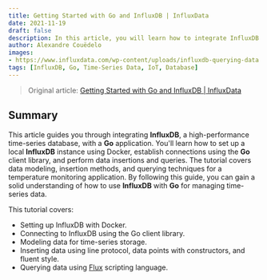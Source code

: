 ```yaml
--- 
title: Getting Started with Go and InfluxDB | InfluxData
date: 2021-11-19
draft: false
description: In this article, you will learn how to integrate InfluxDB with a Go application, enabling you to effectively manage time-series data.
author: Alexandre Couëdelo
images: 
- https://www.influxdata.com/wp-content/uploads/influxdb-querying-data.png
tags: [InfluxDB, Go, Time-Series Data, IoT, Database]
--- 
```


> Original article: [Getting Started with Go and InfluxDB | InfluxData](https://www.influxdata.com/blog/getting-started-go-influxdb/)

## Summary

This article guides you through integrating **InfluxDB**, a high-performance time-series database, with a **Go** application. You'll learn how to set up a local **InfluxDB** instance using Docker, establish connections using the **Go** client library, and perform data insertions and queries. The tutorial covers data modeling, insertion methods, and querying techniques for a temperature monitoring application. By following this guide, you can gain a solid understanding of how to use **InfluxDB** with **Go** for managing time-series data.

This tutorial covers:

*   Setting up InfluxDB with Docker.
*   Connecting to InfluxDB using the Go client library.
*   Modeling data for time-series storage.
*   Inserting data using line protocol, data points with constructors, and fluent style.
*   Querying data using [Flux](https://www.influxdata.com/products/flux/) scripting language.
